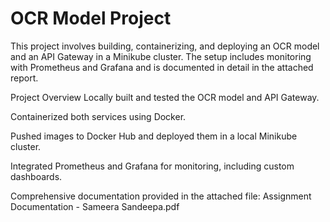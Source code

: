 # OCR Model Project

This project involves building, containerizing, and deploying an OCR model and an API Gateway in a Minikube cluster. The setup includes monitoring with Prometheus and Grafana and is documented in detail in the attached report.

Project Overview
Locally built and tested the OCR model and API Gateway.

Containerized both services using Docker.

Pushed images to Docker Hub and deployed them in a local Minikube cluster.

Integrated Prometheus and Grafana for monitoring, including custom dashboards.

Comprehensive documentation provided in the attached file:
Assignment Documentation - Sameera Sandeepa.pdf

